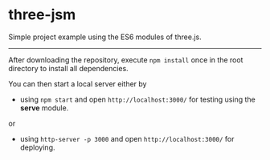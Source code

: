 # three-jsm
Simple project example using the ES6 modules of three.js.

---

After downloading the repository, execute `npm install` once in the root directory to install all dependencies.

You can then start a local server either by 
 
- using `npm start` and open `http://localhost:3000/` for testing using the **serve** module.

or 

- using `http-server -p 3000` and open `http://localhost:3000/` for deploying. 